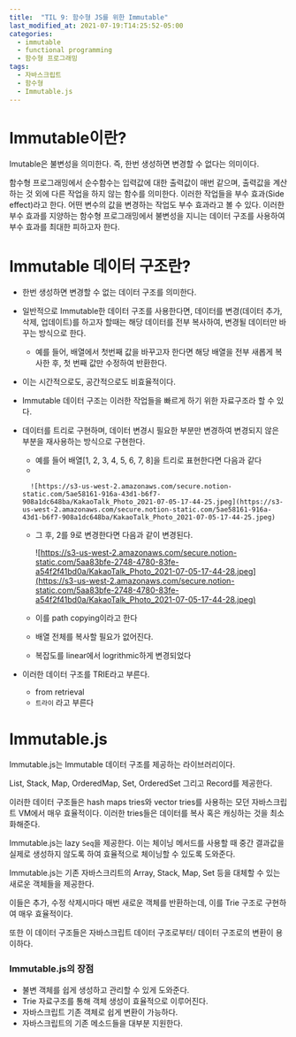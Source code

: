 ```yaml
---
title:  "TIL 9: 함수형 JS를 위한 Immutable"
last_modified_at: 2021-07-19:T14:25:52-05:00
categories:
  - immutable
  - functional programming
  - 함수형 프로그래밍
tags:
  - 자바스크립트  
  - 함수형
  - Immutable.js
---
```


# Immutable이란?

Imutable은 불변성을 의미한다. 즉, 한번 생성하면 변경할 수 없다는 의미이다.

함수형 프로그래밍에서 순수함수는 입력값에 대한 출력값이 매번 같으며, 출력값을 계산하는 것 외에 다른 작업을 하지 않는 함수를 의미한다. 이러한 작업들을 부수 효과(Side effect)라고 한다. 어떤 변수의 값을 변경하는 작업도 부수 효과라고 볼 수 있다. 이러한 부수 효과를 지양하는 함수형 프로그래밍에서 불변성을 지니는 데이터 구조를 사용하여 부수 효과를 최대한 피하고자 한다.

# Immutable 데이터 구조란?

- 한번 생성하면 변경할 수 없는 데이터 구조를 의미한다.
- 일반적으로 Immutable한 데이터 구조를 사용한다면, 데이터를 변경(데이터 추가, 삭제, 업데이트)를 하고자 할때는 해당 데이터를 전부 복사하여, 변경될 데이터만 바꾸는 방식으로 한다.
    - 예를 들어, 배열에서 첫번째 값을 바꾸고자 한다면 해당 배열을 전부 새롭게 복사한 후, 첫 번째 값만 수정하여 반환한다.
- 이는 시간적으로도, 공간적으로도 비효율적이다.
- Immutable 데이터 구조는 이러한 작업들을 빠르게 하기 위한 자료구조라 할 수 있다.
- 데이터를 트리로 구현하며, 데이터 변경시 필요한 부분만 변경하여 변경되지 않은 부분을 재사용하는 방식으로 구현한다.
    - 예를 들어 배열[1, 2, 3, 4, 5, 6, 7, 8]을 트리로 표현한다면 다음과 같다
    - 

        ![https://s3-us-west-2.amazonaws.com/secure.notion-static.com/5ae58161-916a-43d1-b6f7-908a1dc648ba/KakaoTalk_Photo_2021-07-05-17-44-25.jpeg](https://s3-us-west-2.amazonaws.com/secure.notion-static.com/5ae58161-916a-43d1-b6f7-908a1dc648ba/KakaoTalk_Photo_2021-07-05-17-44-25.jpeg)

    - 그 후, 2를 9로 변경한다면 다음과 같이 변경된다.

        ![https://s3-us-west-2.amazonaws.com/secure.notion-static.com/5aa83bfe-2748-4780-83fe-a54f2f41bd0a/KakaoTalk_Photo_2021-07-05-17-44-28.jpeg](https://s3-us-west-2.amazonaws.com/secure.notion-static.com/5aa83bfe-2748-4780-83fe-a54f2f41bd0a/KakaoTalk_Photo_2021-07-05-17-44-28.jpeg)

    - 이를 path copying이라고 한다
    - 배열 전체를 복사할 필요가 없어진다.
    - 복잡도를 linear에서 logrithmic하게 변경되었다
- 이러한 데이터 구조를 TRIE라고 부른다.
    - from retrieval
    - `트라이` 라고 부른다

# Immutable.js

Immutable.js는 Immutable 데이터 구조를 제공하는 라이브러리이다. 

List, Stack, Map, OrderedMap, Set, OrderedSet 그리고 Record를 제공한다.

이러한 데이터 구조들은 hash maps tries와 vector tries를 사용하는 모던 자바스크립트 VM에서 매우 효율적이다. 이러한 tries들은 데이터를 복사 혹은 캐싱하는 것을 최소화해준다.

Immutable.js는 lazy `Seq`을 제공한다. 이는 체이닝 메서드를 사용할 때 중간 결과값을 실제로 생성하지 않도록 하여 효율적으로 체이닝할 수 있도록 도와준다.

Immutable.js는 기존 자바스크리트의 Array, Stack, Map, Set 등을 대체할 수 있는 새로운 객체들을 제공한다.

이들은 추가, 수정 삭제시마다 매번 새로운 객체를 반환하는데, 이를 Trie 구조로 구현하여 매우 효율적이다. 

또한 이 데이터 구조들은 자바스크립트 데이터 구조로부터/ 데이터 구조로의 변환이 용이하다.

### Immutable.js의 장점

- 불변 객체를 쉽게 생성하고 관리할 수 있게 도와준다.
- Trie 자료구조를 통해 객체 생성이 효율적으로 이루어진다.
- 자바스크립트 기존 객체로 쉽게 변환이 가능하다.
- 자바스크립트의 기존 메소드들을 대부분 지원한다.